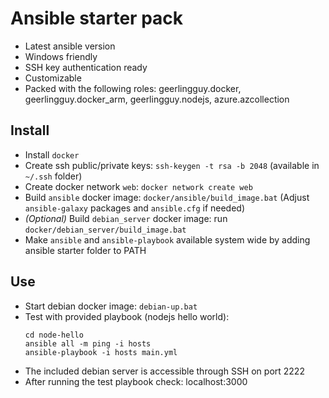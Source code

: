 # Ansible starter pack

- Latest ansible version
- Windows friendly
- SSH key authentication ready
- Customizable
- Packed with the following roles: geerlingguy.docker, geerlingguy.docker_arm, geerlingguy.nodejs, azure.azcollection

## Install

- Install `docker`
- Create ssh public/private keys: `ssh-keygen -t rsa -b 2048` (available in `~/.ssh` folder)
- Create docker network `web`: `docker network create web`
- Build `ansible` docker image: `docker/ansible/build_image.bat` (Adjust `ansible-galaxy` packages and `ansible.cfg` if needed)
- _(Optional)_ Build `debian_server` docker image: run `docker/debian_server/build_image.bat`
- Make `ansible` and `ansible-playbook` available system wide by adding ansible starter folder to PATH

## Use

- Start debian docker image: `debian-up.bat`
- Test with provided playbook (nodejs hello world):
  ```
  cd node-hello
  ansible all -m ping -i hosts
  ansible-playbook -i hosts main.yml
  ```
- The included debian server is accessible through SSH on port 2222
- After running the test playbook check: localhost:3000
